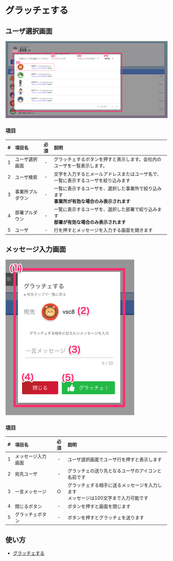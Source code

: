 # グラッチェする

## ユーザ選択画面

<a href="../../../images/grazie/2-1.png" data-lightbox="スクリーンショット" data-title="スクリーンショット">
    <img src="../../../images/grazie/2-1.png" style="border: solid 1px #ccc; width: 800px;" />
</a>

### 項目

|   #   | 項目名           | 必須  | 説明                                                                                           |
| :---: | :--------------- | :---: | :--------------------------------------------------------------------------------------------- |
|   1   | ユーザ選択画面   |   -   | グラッチェするボタンを押すと表示します。会社内のユーザを一覧表示します。                       |
|   2   | ユーザ検索       |   -   | 文字を入力するとメールアドレスまたはユーザ名で、一覧に表示するユーザを絞り込みます             |
|   3   | 事業所プルダウン |   -   | 一覧に表示するユーザを、選択した事業所で絞り込みます<br>**事業所が有効な場合のみ表示されます** |
|   4   | 部署プルダウン   |   -   | 一覧に表示するユーザを、選択した部署で絞り込みます<br>**部署が有効な場合のみ表示されます**     |
|   5   | ユーザ           |   -   | 行を押すとメッセージを入力する画面を開きます                                                   |


## メッセージ入力画面

<a href="../../../images/grazie/2-2.png" data-lightbox="スクリーンショット" data-title="スクリーンショット">
    <img src="../../../images/grazie/2-2.png" style="border: solid 1px #ccc; width: 400px;" />
</a>

### 項目

|   #   | 項目名             | 必須  | 説明                                                                                 |
| :---: | :----------------- | :---: | :----------------------------------------------------------------------------------- |
|   1   | メッセージ入力画面 |   -   | ユーザ選択画面でユーザ行を押すと表示します                                           |
|   2   | 宛先ユーザ         |   -   | グラッチェの送り先となるユーザのアイコンと名前です                                   |
|   3   | 一言メッセージ     |   ○   | グラッチェする相手に送るメッセージを入力します<br>メッセージは100文字まで入力可能です |
|   4   | 閉じるボタン       |   -   | ボタンを押すと画面を閉じます                                                         |
|   5   | グラッチェボタン   |   -   | ボタンを押すとグラッチェを送ります                                          |


## 使い方
- [グラッチェする](../../howto/howto01.md)

